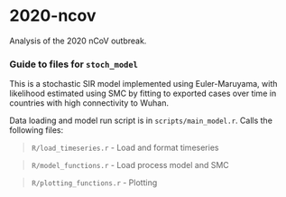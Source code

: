 # 2020-ncov

Analysis of the 2020 nCoV outbreak.

### Guide to files for `stoch_model`

This is a stochastic SIR model implemented using Euler-Maruyama, with likelihood estimated using SMC by fitting to exported cases over time in countries with high connectivity to Wuhan.

Data loading and model run script is in `scripts/main_model.r`. Calls the following files:

> `R/load_timeseries.r` - Load and format timeseries

> `R/model_functions.r` - Load process model and SMC

> `R/plotting_functions.r` - Plotting
